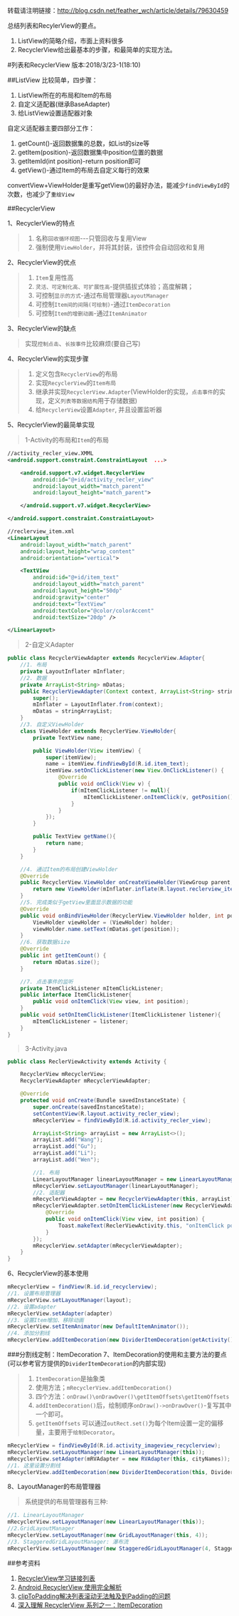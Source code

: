 转载请注明链接：http://blog.csdn.net/feather_wch/article/details/79630459

总结列表和RecylerView的要点。
1. ListView的简略介绍，市面上资料很多
2. RecyclerView给出最基本的步骤，和最简单的实现方法。

#列表和RecyclerView
版本:2018/3/23-1(18:10)

##ListView
比较简单，四步骤：
1. ListView所在的布局和Item的布局
2. 自定义适配器(继承BaseAdapter)
3. 给ListView设置适配器对象

自定义适配器主要四部分工作：
1. getCount()-返回数据集的总数，如List的size等
2. getItem(position)-返回数据集中position位置的数据
3. getItemId(int position)-return position即可
4. getView()-通过Item的布局去自定义每行的效果

convertView+ViewHolder是重写getView()的最好办法，能减少`findViewById`的次数，也减少了`重绘View`

##RecyclerView

1、RecyclerView的特点
>1. 名称`回收循环视图`---只管回收与复用View
>2. 强制使用`ViewHolder`，并将其封装，该控件会自动回收和复用

2、RecyclerView的优点
>1. `Item`复用性高
>2. `灵活、可定制化高、可扩展性高`-提供插拔式体验；高度解耦；
>3. 可控制`显示的方式`-通过布局管理器`LayoutManager`
>4. 可控制`Item间的间隔(可绘制)`-通过`ItemDecoration`
>5. 可控制`Item的增删动画`-通过`ItemAnimator`

3、RecyclerView的缺点
>实现`控制点击`、`长按事件`比较麻烦(要自己写)

4、RecyclerView的实现步骤
>1. 定义包含`RecyclerView`的布局
>2. 实现`RecyclerView`的`Item布局`
>3. 继承并实现`RecyclerView.Adapter`(ViewHolder的实现，`点击事件`的实现，定义`列表等数据结构`用于存储数据)
>4. 给`RecyclerView`设置`Adapter`, 并且设置监听器

5、RecyclerView的最简单实现
>1-Activity的布局和`Item`的布局
```xml
//activity_recler_view.XMML
<android.support.constraint.ConstraintLayout  ...>

    <android.support.v7.widget.RecyclerView
        android:id="@+id/activity_recler_view"
        android:layout_width="match_parent"
        android:layout_height="match_parent">

    </android.support.v7.widget.RecyclerView>

</android.support.constraint.ConstraintLayout>
```
```xml
//reclerview_item.xml
<LinearLayout
    android:layout_width="match_parent"
    android:layout_height="wrap_content"
    android:orientation="vertical">

    <TextView
        android:id="@+id/item_text"
        android:layout_width="match_parent"
        android:layout_height="50dp"
        android:gravity="center"
        android:text="TextView"
        android:textColor="@color/colorAccent"
        android:textSize="20dp" />

</LinearLayout>
```
>2-自定义Adapter
```java
public class RecyclerViewAdapter extends RecyclerView.Adapter{
    //1. 布局
    private LayoutInflater mInflater;
    //2. 数据
    private ArrayList<String> mDatas;
    public RecyclerViewAdapter(Context context, ArrayList<String> stringArrayList){
        super();
        mInflater = LayoutInflater.from(context);
        mDatas = stringArrayList;
    }
    //3. 自定义ViewHolder
    class ViewHolder extends RecyclerView.ViewHolder{
        private TextView name;

        public ViewHolder(View itemView) {
            super(itemView);
            name = itemView.findViewById(R.id.item_text);
            itemView.setOnClickListener(new View.OnClickListener() {
                @Override
                public void onClick(View v) {
                    if(mItemClickListener != null){
                        mItemClickListener.onItemClick(v, getPosition());
                    }
                }
            });
        }

        public TextView getName(){
            return name;
        }
    }

    //4. 通过Item的布局创建ViewHolder
    @Override
    public RecyclerView.ViewHolder onCreateViewHolder(ViewGroup parent, int viewType) {
        return new ViewHolder(mInflater.inflate(R.layout.reclerview_item, parent, false)));
    }
    //5. 完成类似于getView里面显示数据的功能
    @Override
    public void onBindViewHolder(RecyclerView.ViewHolder holder, int position) {
        ViewHolder viewHolder = (ViewHolder) holder;
        viewHolder.name.setText(mDatas.get(position));
    }
    //6. 获取数据size
    @Override
    public int getItemCount() {
        return mDatas.size();
    }

    //7. 点击事件的监听
    private ItemClickListener mItemClickListener;
    public interface ItemClickListener{
        public void onItemClick(View view, int position);
    }
    public void setOnItemClickListener(ItemClickListener listener){
        mItemClickListener = listener;
    }
}
```
>3-Activity.java
```java
public class ReclerViewActivity extends Activity {

    RecyclerView mRecyclerView;
    RecyclerViewAdapter mRecyclerViewAdapter;

    @Override
    protected void onCreate(Bundle savedInstanceState) {
        super.onCreate(savedInstanceState);
        setContentView(R.layout.activity_recler_view);
        mRecyclerView = findViewById(R.id.activity_recler_view);

        ArrayList<String> arrayList = new ArrayList<>();
        arrayList.add("Wang");
        arrayList.add("Gu");
        arrayList.add("Li");
        arrayList.add("Wen");

        //1. 布局
        LinearLayoutManager linearLayoutManager = new LinearLayoutManager(this);
        mRecyclerView.setLayoutManager(linearLayoutManager);
        //2. 适配器
        mRecyclerViewAdapter = new RecyclerViewAdapter(this, arrayList);
        mRecyclerViewAdapter.setOnItemClickListener(new RecyclerViewAdapter.ItemClickListener() {
            @Override
            public void onItemClick(View view, int position) {
                Toast.makeText(ReclerViewActivity.this, "onItemClick position=" + position, Toast.LENGTH_SHORT).show();
            }
        });
        mRecyclerView.setAdapter(mRecyclerViewAdapter);
    }
}
```

6、RecyclerView的基本使用
```java
mRecyclerView = findView(R.id.id_recyclerview);
//1. 设置布局管理器
mRecyclerView.setLayoutManager(layout);
//2. 设置adapter
mRecyclerView.setAdapter(adapter)
//3. 设置Item增加、移除动画
mRecyclerView.setItemAnimator(new DefaultItemAnimator());
//4. 添加分割线
mRecyclerView.addItemDecoration(new DividerItemDecoration(getActivity(), DividerItemDecoration.HORIZONTAL_LIST));

```

###分割线定制：ItemDecoration
7、ItemDecoration的使用和主要方法的要点(可以参考官方提供的`DividerItemDecoration`的内部实现)
>1. `ItemDecoration`是抽象类
>2. 使用方法；`mRecyclerView.addItemDecoration() `
>3. 四个方法：`onDraw()\onDrawOver()\getItemOffsets\getItemOffsets`
>4. `addItemDecoration()`后，绘制顺序`onDraw()->onDrawOver()`-复写其中一个即可。
>5. `getItemOffsets` 可以通过`outRect.set()`为每个Item设置一定的偏移量，主要用于`绘制Decorator`。
```java
mRecyclerView = findViewById(R.id.activity_imageview_recyclerview);
mRecyclerView.setLayoutManager(new LinearLayoutManager(this));
mRecyclerView.setAdapter(mRVAdapter = new RVAdapter(this, cityNames));
//1. 这里设置分割线
mRecyclerView.addItemDecoration(new DividerItemDecoration(this, DividerItemDecoration.VERTICAL));
```

8、LayoutManager的布局管理器
>系统提供的布局管理器有三种:
```java
//1. LinearLayoutManager
mRecyclerView.setLayoutManager(new LinearLayoutManager(this));
//2.GridLayoutManager
mRecyclerView.setLayoutManager(new GridLayoutManager(this, 4));
//3. StaggeredGridLayoutManager: 瀑布流
mRecyclerView.setLayoutManager(new StaggeredGridLayoutManager(4, StaggeredGridLayoutManager.VERTICAL));
```


##参考资料
1. [RecyclerView学习链接列表](http://www.wanandroid.com/article/query?k=recyclerview)
1. [ Android RecyclerView 使用完全解析](https://blog.csdn.net/lmj623565791/article/details/45059587)
1. [clipToPadding解决列表滚动无法触及到Padding的问题](https://blog.csdn.net/litefish/article/details/52471273)
2. [深入理解 RecyclerView 系列之一：ItemDecoration](https://blog.piasy.com/2016/03/26/Insight-Android-RecyclerView-ItemDecoration/#fn:add-together)
